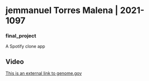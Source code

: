 # jemmanuel Torres Malena | 2021-1097
### final_project

A Spotify clone app



## Video

[This is an external link to genome.gov](https://www.genome.gov/)


